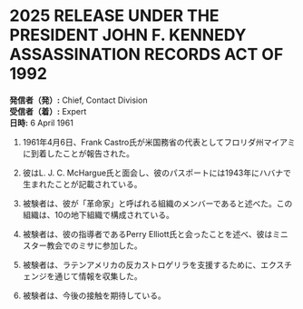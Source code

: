 # 2025 RELEASE UNDER THE PRESIDENT JOHN F. KENNEDY ASSASSINATION RECORDS ACT OF 1992

**発信者（発）:** Chief, Contact Division  
**受信者（着）:** Expert  
**日時:** 6 April 1961

1. 1961年4月6日、Frank Castro氏が米国務省の代表としてフロリダ州マイアミに到着したことが報告された。

2. 彼はL. J. C. McHargue氏と面会し、彼のパスポートには1943年にハバナで生まれたことが記載されている。

3. 被験者は、彼が「革命家」と呼ばれる組織のメンバーであると述べた。この組織は、10の地下組織で構成されている。

4. 被験者は、彼の指導者であるPerry Elliott氏と会ったことを述べ、彼はミニスター教会でのミサに参加した。

5. 被験者は、ラテンアメリカの反カストロゲリラを支援するために、エクスチェンジを通じて情報を収集した。

6. 被験者は、今後の接触を期待している。